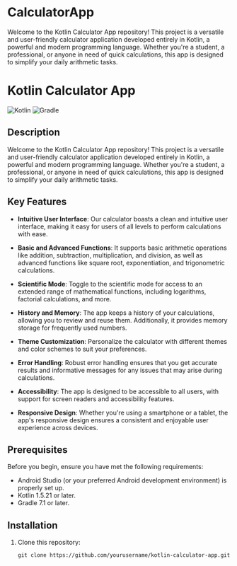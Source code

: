 # CalculatorApp
Welcome to the Kotlin Calculator App repository! This project is a versatile and user-friendly calculator application developed entirely in Kotlin, a powerful and modern programming language. Whether you're a student, a professional, or anyone in need of quick calculations, this app is designed to simplify your daily arithmetic tasks.
# Kotlin Calculator App

![Kotlin](https://img.shields.io/badge/Kotlin-1.5.21-blue.svg)
![Gradle](https://img.shields.io/badge/Gradle-7.1-green.svg)

## Description

Welcome to the Kotlin Calculator App repository! This project is a versatile and user-friendly calculator application developed entirely in Kotlin, a powerful and modern programming language. Whether you're a student, a professional, or anyone in need of quick calculations, this app is designed to simplify your daily arithmetic tasks.

## Key Features

- **Intuitive User Interface**: Our calculator boasts a clean and intuitive user interface, making it easy for users of all levels to perform calculations with ease.

- **Basic and Advanced Functions**: It supports basic arithmetic operations like addition, subtraction, multiplication, and division, as well as advanced functions like square root, exponentiation, and trigonometric calculations.

- **Scientific Mode**: Toggle to the scientific mode for access to an extended range of mathematical functions, including logarithms, factorial calculations, and more.

- **History and Memory**: The app keeps a history of your calculations, allowing you to review and reuse them. Additionally, it provides memory storage for frequently used numbers.

- **Theme Customization**: Personalize the calculator with different themes and color schemes to suit your preferences.

- **Error Handling**: Robust error handling ensures that you get accurate results and informative messages for any issues that may arise during calculations.

- **Accessibility**: The app is designed to be accessible to all users, with support for screen readers and accessibility features.

- **Responsive Design**: Whether you're using a smartphone or a tablet, the app's responsive design ensures a consistent and enjoyable user experience across devices.

## Prerequisites

Before you begin, ensure you have met the following requirements:

- Android Studio (or your preferred Android development environment) is properly set up.
- Kotlin 1.5.21 or later.
- Gradle 7.1 or later.

## Installation

1. Clone this repository:

   ```shell
   git clone https://github.com/yourusername/kotlin-calculator-app.git

